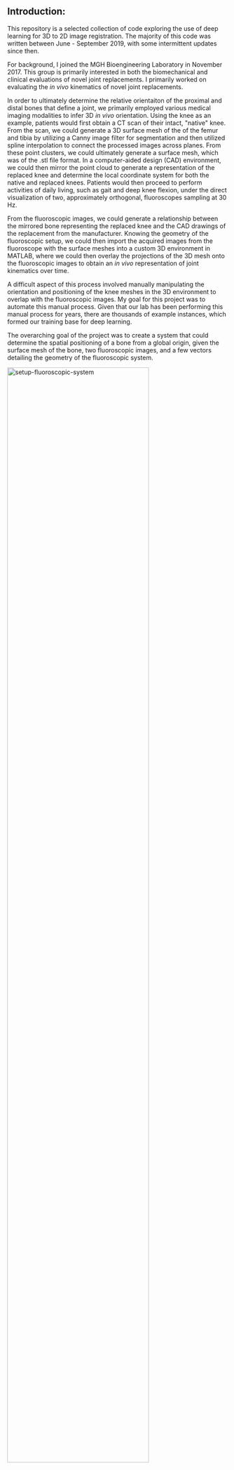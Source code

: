 ## Introduction:

This repository is a selected collection of code exploring the use of deep learning for 3D to 2D image registration. The majority of this code was written between June - September 2019, with some intermittent updates since then. 

For background, I joined the MGH Bioengineering Laboratory in November 2017. This group is primarily interested in both the biomechanical and clinical evaluations of novel joint replacements. I primarily worked on evaluating the *in vivo* kinematics of novel joint replacements.

In order to ultimately determine the relative orientaiton of the proximal and distal bones that define a joint, we primarily employed various medical imaging modalities to infer 3D *in vivo* orientation. Using the knee as an example, patients would first obtain a CT scan of their intact, "native" knee. From the scan, we could generate a 3D surface mesh of the of the femur and tibia by utilizing a Canny image filter for segmentation and then utilized spline interpolation to connect the processed images across planes. From these point clusters, we could ultimately generate a surface mesh, which was of the .stl file format. In a computer-aided design (CAD) environment, we could then mirror the point cloud to generate a representation of the replaced knee and determine the local coordinate system for both the native and replaced knees. Patients would then proceed to perform activities of daily living, such as gait and deep knee flexion, under the direct visualization of two, approximately orthogonal, fluoroscopes sampling at 30 Hz.

From the fluoroscopic images, we could generate a relationship between the mirrored bone representing the replaced knee and the CAD drawings of the replacement from the manufacturer. Knowing the geometry of the fluoroscopic setup, we could then import the acquired images from the fluoroscope with the surface meshes into a custom 3D environment in MATLAB, where we could then overlay the projections of the 3D mesh onto the fluoroscopic images to obtain an *in vivo* representation of joint kinematics over time.

A difficult aspect of this process involved manually manipulating the orientation and positioning of the knee meshes in the 3D environment to overlap with the fluoroscopic images. My goal for this project was to automate this manual process. Given that our lab has been performing this manual process for years, there are thousands of example instances, which formed our training base for deep learning.

The overarching goal of the project was to create a system that could determine the spatial positioning of a bone from a global origin, given the surface mesh of the bone, two fluoroscopic images, and a few vectors detailing the geometry of the fluoroscopic system.

<img src="./background/images/DFIS_setup.png" alt="setup-fluoroscopic-system" width=80% />



## Relevant Background:

The background for this project mainly concerns image registration. I will defer a more extensive discussion of medical image registration, as it has previously been covered extensively. For extensive introductions to medical image registration, I recommend a 2001 [review article](https://pubmed.ncbi.nlm.nih.gov/11277237/) by Hill et al. and a 2008 [review article](https://pubmed.ncbi.nlm.nih.gov/18270067/) by Mark Holden. Additionally, it is important to note that solving this problem has previously been attempted by previous members of our research group(see [here](https://pubmed.ncbi.nlm.nih.gov/16813450/) and [here](https://pubmed.ncbi.nlm.nih.gov/21806411/)); however, it is important to note that the practical implementation of these methods was never successful, and to this day, all frames that are utilized for publication have been manually matched. A contributing reason for the lack of success of the methods detailed above involves the presence of fluorscopic artifacts from the contralateral knee (see image below). To even deterine what laterality is being evaluated requires knowledge of the preceding images or a binary designation of whether the knee being evaluated is or is not the replaced knee. For this reason and others, I hypothesized  the problem would be better solved utilizing principles of deep learning, as has been done for other imaging modalities (see [here](https://pubmed.ncbi.nlm.nih.gov/30579222/)).

<img src="./background/images/examp_img_1_repro.png" alt="fluoro-artifact-example" width=40% />



The code for the project was written in [Python 3.7](https://www.python.org/downloads/). The deep learning library utilized was [TensorFlow v2.0.0](https://www.tensorflow.org/versions/), and the code was executed on a Unix-based, private  computing cluster that implemented an LSF scheduler. Training was performed on two CUDA-enabled, 16 GB [Tesla P100](https://developer.nvidia.com/cuda-gpus) GPUs from [Nvidia](https://www.nvidia.com/en-us/).



## Hierarchical Directory Structure:

Given that this project dealt with medical imaging data, it is important to note, first and foremost, that there is no direct medical imaging data contained within this repository. The repository has been scanned multiple times to ensure that any images included have been generated by me and do not contain any metadata associated with patients or the hospital of origin. Furthermore, there is no patient data contained with the Python code files. All references to the directory structure of the computational cluster have likewise been removed.

The directory structure is as follows:

<img src="./background/images/directory_structure.png" />

It is important to note that examples of the original data directory structure have been replicated for completion, and there is no data contained in the nested directories of the given activities.



## Brief Description of Model Architecture:

The overarching goal of this project was to generate a vector detailing the global position of a specific bone. This parameter vector is of the form:

<img src="./background/images/parameter_vector_latex.png" alt="fluoro-artifact-example" width=70% />

As can be seen from the description of the parameter vector, this deep learning method is attempting to predict the rigid body transformation of a given bone from the global origin. Rigid body assumptions are what are currently used for kinematic analysis.

As there were thousands (~6200) of previously matched frames, the calibration data (detailing the geometry of the fluoroscopic setup), fluoroscopic data, and voxel data (generated from surface mesh in the form of a voxelized data set) were first collated into large matrices containing the respective data, which were organized by matched frame, so the same index across all three matrices corresponded to the same frame. These compilation matrices were first generated by code in the `fluoro/code/datacomp` directory. The training dataset was further supplemented by generating random rotations of both the voxelized dataset and the fluoroscopic images to make the trained model more robust and  capable to detect higher-level relationships between the mesh data and fluoroscopic data.

The first model architecture employed 3D convolutions to the voxel dataset, 2D convolutions to the fluoroscopic dataset, and then fully connected layers on top of the calibration data. The output of these various subdivisions were then appended together to generate a fully connected layer that went into the output parameter vector.

<img src="./background/images/nn_iteration_1.png" width=100% />

This model had approximately 4 million tunable parameters, so after playing with various hyperparameters, I determined that the parameter space was to large to converge to an optimal solution. An example of the output parameter vector error is shown below.

<img src="./background/images/nn_iteration_1_output_parameter_error.png" width=75% />

The next iterations of the network architecture employed skip connections based on the seminal [2015 residual network](https://arxiv.org/abs/1512.03385) paper by He et al. The parameter space for tuning decreased by 75% to less than 1 million parameters. 

<img src="./background/images/nn_iteration_2.png" width=100% />

This model iteration both converged faster and had a lower validation set error.

<img src="./background/images/nn_iteration_2_output_parameter_error.png" width=75% />

<img src="./background/images/nn_iteration_2_ooutput_parameter_example.png" width=75% />



## Conclusions:

Overall, the experience demonstrated that the parameter vectors detailing the rigid body transformation of a given bone could be approximated through the use of deep learning. Although still not able to exactly replicate the manually matched parameter vectors, this study demonstrated feasibility in the method and future iterations could improve upon the results detailed above.



## Possible Next Steps:

The next iteration of the model would attempt to take the 2D fluoroscopic images and produce upsampled, voxelized models of the surface meshes, from which the 3D orientation can inferred. This model will hopefully reduce the overfitting that occurs when nearly a million parameters must be tuned. 

<img src="./background/images/nn_iteration_3.png" style="zoom:35%;" />
